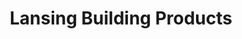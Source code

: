 ---
title: "Lansing Building Products"
url: /chattanooga/lansing-building-products/
shop: Haushaltsartikel
---
